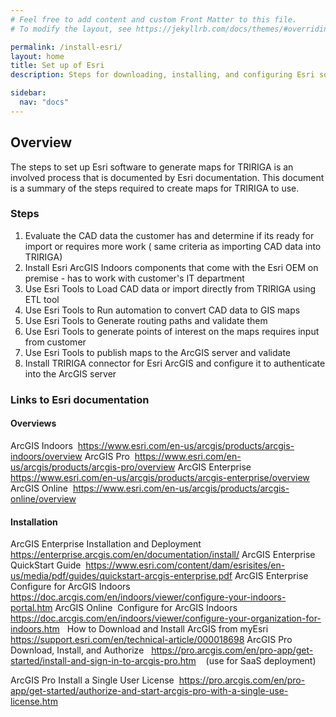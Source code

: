 ```yaml
---
# Feel free to add content and custom Front Matter to this file.
# To modify the layout, see https://jekyllrb.com/docs/themes/#overriding-theme-defaults

permalink: /install-esri/
layout: home
title: Set up of Esri
description: Steps for downloading, installing, and configuring Esri software to generated maps for TRIRIGA.

sidebar:
  nav: "docs"
---
```


## Overview

The steps to set up Esri software to generate maps for TRIRIGA is an involved process that is documented by Esri documentation.  This document is a summary of the steps required to create maps for TRIRIGA to use.

### Steps

1. Evaluate the CAD data the customer has and determine if its ready for import or requires more work ( same criteria as importing CAD data into TRIRIGA)
1. Install Esri ArcGIS Indoors components that come with the Esri OEM on premise - has to work with customer's IT department
1. Use Esri Tools to Load CAD data or import directly from TRIRIGA using ETL tool
1. Use Esri Tools to Run automation to convert CAD data to GIS maps
1. Use Esri Tools to Generate routing paths and validate them
1. Use Esri Tools to generate points of interest on the maps requires input from customer
1. Use Esri Tools to publish maps to the ArcGIS server and validate
1. Install TRIRIGA connector for Esri ArcGIS and configure it to authenticate into the ArcGIS server


### Links to Esri documentation

#### Overviews
ArcGIS Indoors  <https://www.esri.com/en-us/arcgis/products/arcgis-indoors/overview>
ArcGIS Pro  <https://www.esri.com/en-us/arcgis/products/arcgis-pro/overview>
ArcGIS Enterprise  <https://www.esri.com/en-us/arcgis/products/arcgis-enterprise/overview>
ArcGIS Online  <https://www.esri.com/en-us/arcgis/products/arcgis-online/overview>
 
#### Installation
ArcGIS Enterprise Installation and Deployment  <https://enterprise.arcgis.com/en/documentation/install/>
ArcGIS Enterprise QuickStart Guide  <https://www.esri.com/content/dam/esrisites/en-us/media/pdf/guides/quickstart-arcgis-enterprise.pdf>
ArcGIS Enterprise Configure for ArcGIS Indoors   <https://doc.arcgis.com/en/indoors/viewer/configure-your-indoors-portal.htm>
ArcGIS Online  Configure for ArcGIS Indoors  <https://doc.arcgis.com/en/indoors/viewer/configure-your-organization-for-indoors.htm>
 
How to Download and Install ArcGIS from myEsri   <https://support.esri.com/en/technical-article/000018698>
ArcGIS Pro Download, Install, and Authorize   <https://pro.arcgis.com/en/pro-app/get-started/install-and-sign-in-to-arcgis-pro.htm>    (use for SaaS deployment)

ArcGIS Pro Install a Single User License  <https://pro.arcgis.com/en/pro-app/get-started/authorize-and-start-arcgis-pro-with-a-single-use-license.htm>